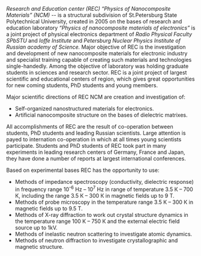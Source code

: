 *Research and Education center (REC) “Physics of Nanocomposite Materials” (NCM)* -- is a structural subdivision of St.Petersburg State Polytechnical University, created in 2005 on the bases of research and education laboratory *“Physics of nanocomposite materials of electronics”* is a joint project of physical electronics department of *Radio Physical Faculty SPbSTU* and *Ioffe Institute* and *Petersburg Nuclear Physics Institute of Russian academy of Science.* 
Major objective of REC is the investigation and development of new nanocomposite materials for electronic industry and specialist training capable of creating such materials and technologies single-handedly. Among the objective of laboratory was holding graduate students in sciences and research sector. 
REC is a joint project of largest scientific and educational centers of region, which gives great opportunities for new coming students, PhD students and young members.


Major scientific directions of REC NCM are creation and investigation of:

- Self-organized nanostructured materials for electronics.
- Artificial nanocomposite structure on the bases of dielectric matrixes. 

All accomplishments of REC are the result of co-operation between students, PhD students and leading Russian scientists. Large attention is payed to internation co-operation in which at all times young scientists participate. Students and PhD students of REC took part in many experiments in leading research centers of Germany, France and Japan, they have done a number of reports at largest international conferences.

Based on experimental bases REC has the opportunity to use:

- Methods of impedance spectroscopy (conductivity, dielectric response) in frequency range 10<sup>-6</sup> Hz – 10<sup>7</sup> Hz in range of temperature 3.5 К – 700 К, including the range 3.5 К – 300 К in magnetic fields up to 9 T.
- Methods of probe microscopy in the temperature range 3.5 К – 300 К in magnetic fields up to 9.5 T.
- Methods of X-ray diffraction to work out crystal structure dynamics in the temperature range 100 К – 750 К and the external electric field source up to 1kV.
- Methods of inelastic neutron scattering to investigate atomic dynamics.
- Methods of neutron diffraction to investigate crystallographic and magnetic structure.

